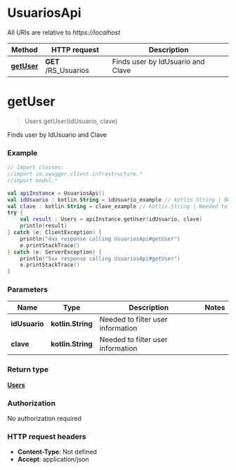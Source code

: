 # UsuariosApi

All URIs are relative to *https://localhost*

Method | HTTP request | Description
------------- | ------------- | -------------
[**getUser**](UsuariosApi.md#getUser) | **GET** /RS_Usuarios | Finds user by IdUsuario and Clave


<a name="getUser"></a>
# **getUser**
> Users getUser(idUsuario, clave)

Finds user by IdUsuario and Clave



### Example
```kotlin
// Import classes:
//import io.swagger.client.infrastructure.*
//import model.*

val apiInstance = UsuariosApi()
val idUsuario : kotlin.String = idUsuario_example // kotlin.String | Needed to filter user information
val clave : kotlin.String = clave_example // kotlin.String | Needed to filter user information
try {
    val result : Users = apiInstance.getUser(idUsuario, clave)
    println(result)
} catch (e: ClientException) {
    println("4xx response calling UsuariosApi#getUser")
    e.printStackTrace()
} catch (e: ServerException) {
    println("5xx response calling UsuariosApi#getUser")
    e.printStackTrace()
}
```

### Parameters

Name | Type | Description  | Notes
------------- | ------------- | ------------- | -------------
 **idUsuario** | **kotlin.String**| Needed to filter user information |
 **clave** | **kotlin.String**| Needed to filter user information |

### Return type

[**Users**](Users.md)

### Authorization

No authorization required

### HTTP request headers

 - **Content-Type**: Not defined
 - **Accept**: application/json

